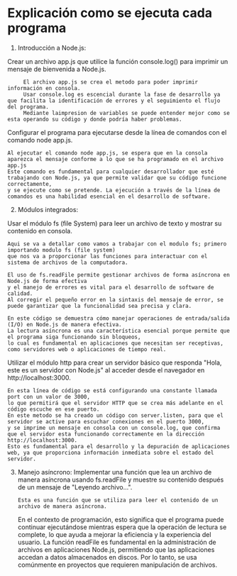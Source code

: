 # Explicación como se ejecuta cada programa

1.  Introducción a Node.js:

Crear un archivo app.js que utilice la función console.log() para imprimir un mensaje de bienvenida a Node.js.

         El archivo app.js se crea el metodo para poder imprimir información en consola. 
         Usar console.log es escencial durante la fase de desarrollo ya que facilita la identificación de errores y el seguimiento el flujo del programa.
         Mediante laimpresion de variables se puede entender mejor como se esta operando su código y donde podría haber problemas.

Configurar el programa para ejecutarse desde la línea de comandos con el comando node app.js.

    Al ejecutar el comando node app.js, se espera que en la consola aparezca el mensaje conforme a lo que se ha programado en el archivo app.js
    Este comando es fundamental para cualquier desarrollador que esté trabajando con Node.js, ya que permite validar que su código funcione correctamente,
    y se ejecute como se pretende. La ejecución a través de la línea de comandos es una habilidad esencial en el desarrollo de software.

2.  Módulos integrados:

Usar el módulo fs (file System) para leer un archivo de texto y mostrar su contenido en consola.

    Aqui se va a detallar como vamos a trabajar con el modulo fs; primero importando modulo fs (file system) 
    que nos va a proporcionar las funciones para interactuar con el sistema de archivos de la computadora.

    El uso de fs.readFile permite gestionar archivos de forma asíncrona en Node.js de forma efectiva 
    y el manejo de errores es vital para el desarrollo de software de calidad. 
    Al corregir el pequeño error en la sintaxis del mensaje de error, se puede garantizar que la funcionalidad sea precisa y clara.

    En este código se demuestra cómo manejar operaciones de entrada/salida (I/O) en Node.js de manera efectiva. 
    La lectura asíncrona es una característica esencial porque permite que el programa siga funcionando sin bloqueos, 
    lo cual es fundamental en aplicaciones que necesitan ser receptivas, como servidores web o aplicaciones de tiempo real.

Utilizar el módulo http para crear un servidor básico que responda "Hola, este es un servidor con Node.js" 
al acceder desde el navegador en http://localhost:3000.

    En esta línea de código se está configurando una constante llamada port con un valor de 3000, 
    lo que permitirá que el servidor HTTP que se crea más adelante en el código escuche en ese puerto.
    En este metodo se ha creado un código con server.listen, para que el servidor se active para escuchar conexiones en el puerto 3000, 
    y se imprime un mensaje en consola con un console.log, que confirma que el servidor esta funcionando correctamente en la dirección http://localhost:3000. 
    Esto es fundamental para el desarrollo y la depuración de aplicaciones web, ya que proporciona información inmediata sobre el estado del servidor.

3.  Manejo asíncrono:
    Implementar una función que lea un archivo de manera asíncrona usando fs.readFile y muestre su contenido después de un mensaje de "Leyendo archivo...".

        Esta es una función que se utiliza para leer el contenido de un archivo de manera asíncrona.
    En el contexto de programación, esto significa que el programa puede continuar ejecutándose mientras espera que la operación de lectura se complete,
    lo que ayuda a mejorar la eficiencia y la experiencia del usuario.
    La función readFile es fundamental en la administración de archivos en aplicaciones Node.js, permitiendo que las aplicaciones accedan a datos almacenados en discos.
    Por lo tanto, se usa comúnmente en proyectos que requieren manipulación de archivos.
